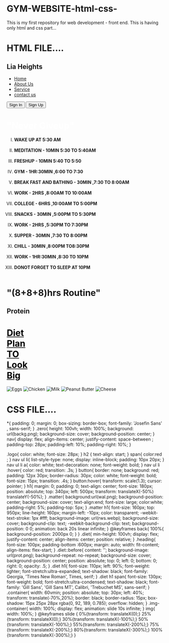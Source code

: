 # GYM-WEBSITE-html-css-
This is my first repository for web development - front end.
This is having only html and css part...

# HTML FILE....

<!DOCTYPE html>
<html lang="en">
<head>
    <meta charset="UTF-8">
    <meta name="viewport" content="width=device-width, initial-scale=1.0">
    <title style="position: relative";color="white">Gym rats</title>
    <link rel="stylesheet" href="web1.css">
    <link rel="icon" type="image" href="barbell.png">
</head>
<body>
    <div class = "zero">
        <nav>
            <h2 class="logo"><strong>Lia</strong><span> <strong>Heights</strong></span></h2>
             <ul>
                <li><a href="#">Home</a></li>
                <li><a href="About Us.html">About Us</a></li>
                <li><a href="#">Service</a></li>
                <li><a href="con us.html">contact us</a></li>
             </ul>
             <button type="button">Sign In</button>
             <button type="button">Sign Up</button>
        </nav>
    </div>
    <h1 style= color:white>"Never <span>Giveup"</span></h1>
    <div class="matter">
        <ol type="I">
            <li><strong>WAKE UP AT 5:30 AM</strong></li><br>
            <li><strong>MEDITATION - 10MIN 5:30 TO 5:40AM</strong></li><br>
            <li><strong>FRESHUP - 10MIN 5:40 TO 5:50</strong></li><br>
            <li><strong>GYM - 1HR:30MIN ,6:00 TO 7:30</strong></li><br>
            <li><strong>BREAK FAST AND BATHING - 30MIN ,7:30 TO 8:00AM</strong></li><br>
            <li><strong>WORK - 2HRS ,8:00AM TO 10:00AM</strong></li><br>
            <li><strong>COLLEGE - 6HRS ,10:00AM TO 5:00PM</strong></li><br>
            <li><strong>SNACKS - 30MIN ,5:00PM TO 5:30PM</strong></li><br>
            <li><strong>WORK - 2HRS ,5:30PM TO 7:30PM</strong></li><br>
            <li><strong>SUPPER - 30MIN ,7:30 TO 8:00PM</strong></li><br>
            <li><strong>CHILL - 30MIN ,8:00PM TO8:30PM</strong></li><br>
            <li><strong>WORK - 1HR:30MIN ,8:30 TO 10PM</strong></li><br>
            <li><strong>DONOT FORGET TO SLEEP AT 10PM</strong></li><br>
        </ol>
        <h1>"(8+8+8)hrs Routine"</h1>
    </div>
    <div class="diet">
        <h2 class="heading">Pro<span>te</span>in</h2>
        <a href="    https://www.healthline.com/nutrition/high-protein-foods#chicken-breast" target="_blank">
        <h1 style="color: black;">Diet <br>Plan <br><span>TO</span><br> Look <br>Big</h1>
    </a>
        <div class="container">
            <div class="img-container">
                <img src="slide1.png" alt="Eggs" title="Eggs">
                <img src="slide2.png" alt="Chicken" title="Chicken">
                <img src="slide3.png" alt="Milk" title="Milk">
                <img src="slide4.png" alt="Peanut Butter" title="Peanut Butter">
                <img src="slide5.png" alt="Cheese" title="Cheese">
            </div>
        </div>
    </div>
</body>
</html>

# CSS FILE....

*{
    padding: 0;
    margin: 0;
    box-sizing: border-box;
    font-family: 'Josefin Sans' , sans-serif;
}
.zero{
    height: 100vh;
    width: 100%;
    background: url(backg.png);
    background-size: cover;
    background-position: center;
}
nav{
    display: flex;
    align-items: center;
    justify-content: space-between ;
    padding-top: 28px;
    padding-left: 10%;
    padding-right: 10%;
}

.logo{
    color: white;
    font-size: 28px;
}
h2 {
    text-align: start;
}
span{
    color:red ;
}
nav ul li{
    list-style-type: none;
    display: inline-block;
    padding: 10px 20px;
}
nav ul li a{
    color: white;
    text-decoration: none;
    font-weight: bold;
}
nav ul li :hover{
    color: red;
    transition: .3s;
}
button{
    border: none;
    background: red;
    padding: 12px 30px;
    border-radius: 30px;
    color: white;
    font-weight: bold;
    font-size: 15px;
    transition: .4s;
}
button:hover{
    transform: scale(1.3);
    cursor: pointer;
}
h1{
    margin: 0;
    padding: 0;
    text-align: center;
    font-size: 180px;
    position: absolute;
    top: 340px;
    left: 500px;
    transform: translateX(-50%) translateY(-50%);
}
.matter{
     background:url(wal.png);
     background-position: center;
     background-size: cover;
     text-align:end;
     font-size: large;
     color:white;
     padding-right: 5%;
     padding-top: 5px;
}
.matter h1{
    font-size: 160px;
    top: 950px;
    line-height: 160px;
    margin-left: -10px;
    color: transparent;
    -webkit-text-stroke: 1px #fff;
    background-image: url(rws.webp);
    background-size: cover;
    background-clip: text;
    -webkit-background-clip: text;
    background-position: 0 0;
    animation: back 20s linear infinite;
}
@keyframes back{
    100%{
        background-position: 2000px 0;
    }
}
.diet{
    min-height:  100vh;
    display: flex;
    justify-content: center;
    align-items: center;
    position: relative;
}
.heading{
    font-size: 100px;
    padding-bottom :600px; 
    margin: auto;
    width: fit-content;
    align-items: flex-start;
}
.diet::before{
    content: '';
    background-image: url(prot.png);
    background-repeat: no-repeat;
    background-size: cover;
    background-position: center;
    position: absolute;
    top: 0;
    left: 0;
    bottom: 0;
    right: 0;
    opacity: .5;
}
.diet h1{
    font-size: 110px;
    left: 90%;
    font-weight: lighter;
    font-stretch:ultra-expanded;
    text-shadow: black;
    font-family: Georgia, 'Times New Roman', Times, serif;
}
.diet h1 span{
    font-size: 130px;
    font-weight: bold;
    font-stretch:ultra-condensed;
    text-shadow: black;
    font-family: 'Gill Sans', 'Gill Sans MT', Calibri, 'Trebuchet MS', sans-serif;
}
.container{
    width: 60vmin;
    position: absolute;
    top: 30px;
    left: 40%;
    transform: translate(-70%,20%);
    border: black;
    border-radius: 15px;
    box-shadow: 15px 25px 28px rgba(0, 92, 189, 0.785);
    overflow: hidden;
}
.img-container{
    width: 100%;
    display: flex;
    animation: slide 10s infinite;
}
img{
    width: 100%;
}
@keyframes slide {
    0%{transform: translateX(0);}
    25%{transform: translateX(0);}
    30%{transform: translateX(-100%);}
    50%{transform: translateX(-100%);}
    55%{transform: translateX(-200%);}
    75%{transform: translateX(-200%);}
    80%{transform: translateX(-300%);}
    100%{transform: translateX(-300%);}
}
